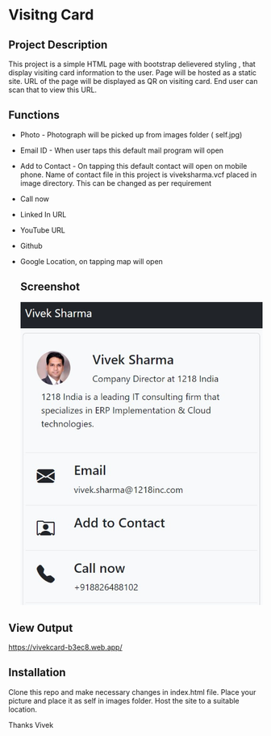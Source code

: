 # Visitng Card

## Project Description

This project is a simple HTML page with bootstrap delievered styling , that display visiting card information to the user.
Page will be hosted as a static site. URL of the page will be displayed as QR on visiting card. End user can scan that to view this URL. 

## Functions

- Photo - Photograph will be picked up from images folder ( self.jpg)
- Email ID - When user taps this default mail program will open
- Add to Contact - On tapping this default contact will open on mobile phone. Name of contact file in this project is viveksharma.vcf placed in image directory. This can be changed as per requirement
- Call now
- Linked In URL
- YouTube URL
- Github
- Google Location, on tapping map will open

  ## Screenshot
  ![Project Screenshot](/screenshot.jpg?raw=true "Optional Title")

## View Output
https://vivekcard-b3ec8.web.app/

## Installation

Clone this repo and make necessary changes in index.html file. Place your picture and place it as self in images folder. Host the site to a suitable location. 

Thanks
Vivek

